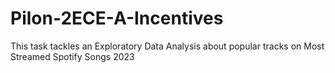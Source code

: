 # Pilon-2ECE-A-Incentives
This task tackles an Exploratory Data Analysis about popular tracks on Most Streamed Spotify Songs 2023 
